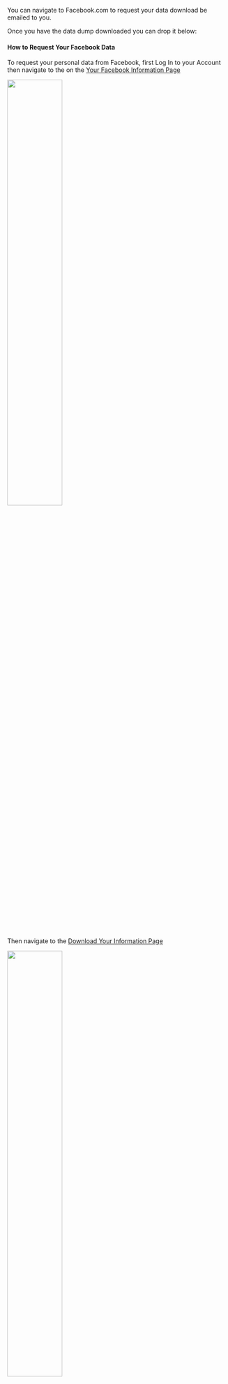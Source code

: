 
You can navigate to Facebook.com to request your data download be emailed to you.





Once you have the data dump downloaded you can drop it below: 


#### How to Request Your Facebook Data

To request your personal data from Facebook, first Log In to your Account then navigate to the on the [Your Facebook Information Page](https://www.facebook.com/settings?tab=your_facebook_information)

<img src="/static/images/facebook_your_info.png" width="50%">

Then navigate to the [Download Your Information Page](https://www.facebook.com/dyi/?x=AdkeFsyC-p30Vl2E&referrer=yfi_settings)

<img src="/static/images/facebook_request.png" width="50%">

Before clicking the "Create File" button be sure to set "Date Range" to "All of my data" and set "Format" to "JSON" (otherwise Foorprint won't be able to process your data), you can leave "Media Quality" set at the default.

You can then click on the "Create File" link, you may need to answer a Facebook survey to finalize your data request

#### How to Download Your Facebook Data

After you request your data you’ll have to wait up to 48 hours while Facebook prepares your download. Once they are done they will send you an email that will look like this

<img src="/static/images/facebook_download.png" width="50%">

Follow the link, login to Facebook and download your data zipfile which will be named something like *facebook-yourUsername.zip*

#### How to Upload Your Facebook Data

Once you have your Facebook data zipfile downloaded you can drop it into the box below to upload it to Footprint and connect Facebook